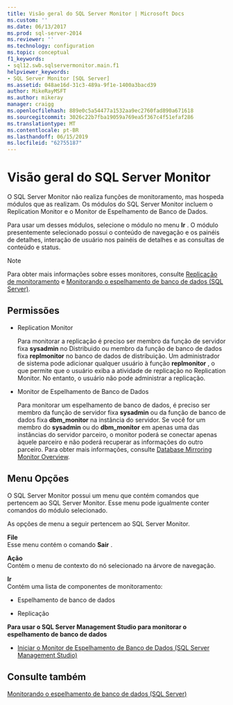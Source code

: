 ```yaml
---
title: Visão geral do SQL Server Monitor | Microsoft Docs
ms.custom: ''
ms.date: 06/13/2017
ms.prod: sql-server-2014
ms.reviewer: ''
ms.technology: configuration
ms.topic: conceptual
f1_keywords:
- sql12.swb.sqlservermonitor.main.f1
helpviewer_keywords:
- SQL Server Monitor [SQL Server]
ms.assetid: 048ae16d-31c3-489a-9f1e-1400a3bacd39
author: MikeRayMSFT
ms.author: mikeray
manager: craigg
ms.openlocfilehash: 889e0c5a54477a1532aa9ec2760fad890a671618
ms.sourcegitcommit: 3026c22b7fba19059a769ea5f367c4f51efaf286
ms.translationtype: MT
ms.contentlocale: pt-BR
ms.lasthandoff: 06/15/2019
ms.locfileid: "62755187"
---
```

# <a name="sql-server-monitor-overview"></a>Visão geral do SQL Server Monitor
  O SQL Server Monitor não realiza funções de monitoramento, mas hospeda módulos que as realizam. Os módulos do SQL Server Monitor incluem o Replication Monitor e o Monitor de Espelhamento de Banco de Dados.  
  
 Para usar um desses módulos, selecione o módulo no menu **Ir** . O módulo presentemente selecionado possui o conteúdo de navegação e os painéis de detalhes, interação de usuário nos painéis de detalhes e as consultas de conteúdo e status.  
  
> [!NOTE]  
>  Para obter mais informações sobre esses monitores, consulte [Replicação de monitoramento](../../relational-databases/replication/monitoring-replication.md) e [Monitorando o espelhamento de banco de dados &#40;SQL Server&#41;](../database-mirroring/database-mirroring-sql-server.md).  
  
## <a name="permissions"></a>Permissões  
  
-   Replication Monitor  
  
     Para monitorar a replicação é preciso ser membro da função de servidor fixa **sysadmin** no Distribuido ou membro da função de banco de dados fixa **replmonitor** no banco de dados de distribuição. Um administrador de sistema pode adicionar qualquer usuário à função **replmonitor** , o que permite que o usuário exiba a atividade de replicação no Replication Monitor. No entanto, o usuário não pode administrar a replicação.  
  
-   Monitor de Espelhamento de Banco de Dados  
  
     Para monitorar um espelhamento de banco de dados, é preciso ser membro da função de servidor fixa **sysadmin** ou da função de banco de dados fixa **dbm_monitor** na instância do servidor. Se você for um membro do **sysadmin** ou do **dbm_monitor** em apenas uma das instâncias do servidor parceiro, o monitor poderá se conectar apenas àquele parceiro e não poderá recuperar as informações do outro parceiro. Para obter mais informações, consulte [Database Mirroring Monitor Overview](../database-mirroring/database-mirroring-monitor-overview.md).  
  
## <a name="menu-options"></a>Menu Opções  
 O SQL Server Monitor possui um menu que contém comandos que pertencem ao SQL Server Monitor. Esse menu pode igualmente conter comandos do módulo selecionado.  
  
 As opções de menu a seguir pertencem ao SQL Server Monitor.  
  
 **File**  
 Esse menu contém o comando **Sair** .  
  
 **Ação**  
 Contém o menu de contexto do nó selecionado na árvore de navegação.  
  
 **Ir**  
 Contém uma lista de componentes de monitoramento:  
  
-   Espelhamento de banco de dados  
  
-   Replicação  
  
 **Para usar o SQL Server Management Studio para monitorar o espelhamento de banco de dados**  
  
-   [Iniciar o Monitor de Espelhamento de Banco de Dados &#40;SQL Server Management Studio&#41;](../database-mirroring/start-database-mirroring-monitor-sql-server-management-studio.md)  
  
## <a name="see-also"></a>Consulte também  
 [Monitorando o espelhamento de banco de dados &#40;SQL Server&#41;](../database-mirroring/database-mirroring-sql-server.md)  
  
  
